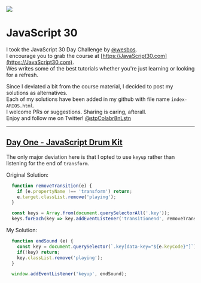 ![](https://javascript30.com/images/JS3-social-share.png)

# JavaScript 30

I took the JavaScript 30 Day Challenge by [@wesbos](https://twitter.com/wesbos).  
I encourage you to grab the course at [https://JavaScript30.com](https://JavaScript30.com).  
Wes writes some of the best tutorials whether you're just learning or looking for a refresh.

Since I deviated a bit from the course material, I decided to post my solutions as alternatives.  
Each of my solutions have been added in my github with file name `index-ARIOS.html`.  
I welcome PRs or suggestions. Sharing is caring, afterall.  
Enjoy and follow me on Twitter! [@stpColabr8nLstn](https://twitter.com/stpcolabr8nlstn)

---

## [Day One - JavaScript Drum Kit](https://github.com/stpCollabr8nLstn/JavaScript30/tree/master/01%20-%20JavaScript%20Drum%20Kit)

The only major deviation here is that I opted to use `keyup` rather than listening for the end of `transform`.

Original Solution:  

```javascript  
  function removeTransition(e) {
    if (e.propertyName !== 'transform') return;
    e.target.classList.remove('playing');
  }

  const keys = Array.from(document.querySelectorAll('.key'));
  keys.forEach(key => key.addEventListener('transitionend', removeTransition));
```

My Solution:  

```javascript  
  function endSound (e) {
    const key = document.querySelector(`.key[data-key="${e.keyCode}"]`);
    if(!key) return;
    key.classList.remove('playing');
  }

  window.addEventListener('keyup', endSound);
```

